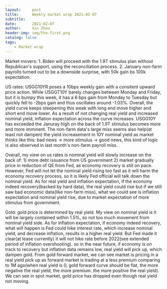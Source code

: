 ```yaml
---
layout:     post
title:      Weekly market wrap 2021-02-07
subtitle:   
date:       2021-02-07
author:     Xin Zhou
header-img: img/the-first.png
catalog: false
tags:
    - Market wrap
---
```



Market movers: 1. Biden will proceed with the 1.9T stimulus plan without Republican's support, using the reconciliation process. 2. January non-farm payrolls turned out to be a downside surprise, with 50k gain bs 100k expectation.

US rates: USGG10YR poses a 10bps weekly gain with a consitent upward price action. While USGGT10Y barely changes between Monday and Friday, but it is bumpy this week, it has a 6 bps gain from Monday to Tuesday but quickly fell to -2bps gain and thus oscillates around -1.03%. Overall, the yield curve keeps steepening this week with long end move higher and short end move lower. As a result of not changing real yield and increased nominal yield, inflation expectation across the curve increases. USGG10Y has exceeded the Januray high on the back of 1.9T stimulus becomes more and more imminent. The non-farm data's large miss seems also help(at least not dampen) the yield increasement in 10Y nominal yield as market thinks like this: bad news -> more stimulus -> good news, this kind of logic is also observed in last month's non-farm payroll miss. 

Overall, my view on us rates is nominal yield will slowly increase on the back of: 1) more debt issuance from US government 2) market gradually price in reduction of QE from Fed, as economy recovery is still on pace. However, Fed will not let the nominal yield rising too fast as it will harm the economy recovery process, so it is likely Fed official will talk down the nominal yield. As for real yield and inflation expectation, if the economy indeed recovery(backed by hard data), the real yield could rise but if we still saw bad economic data(like non-farm miss), what we could see is inflation expectation and nominal yield rise, due to market expectation of more stimulus from government.

Gold: gold price is determined by real yield. My view on nominal yield is it will be largely contained within 1.5%, so not too much movement from nominal yield side. As for inflation expectation, if economy indeed recovery, what will happen is Fed could hike interest rate, which increase nominal yield, and decrease inflation, results in a higher real yield. But Fed made it clear(at lease currently) it will not hike rate before 2022(see extended period of inflation overshooting). so in the near future, if economy is on track to recovery but inflation data remains low, real yield will pick up, which dampen gold. From gold forward market, we can see market is pricing in a real yield pick up as forward market is trading at a less premium comparing to 1M ago(when real yield is 0, gold forward curve should be flat, the more negative the real yield, the more premium. the more positive the real yield). We can see in spot market, gold price has dropped even though real yield not moving.
